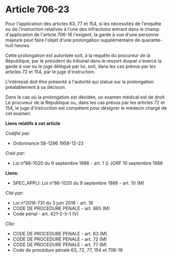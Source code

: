 # Article 706-23

Pour l'application des articles 63, 77 et 154, si les nécessités de l'enquête ou de l'instruction relatives à l'une des
infractions entrant dans le champ d'application de l'article 706-16 l'exigent, la garde à vue d'une personne majeure peut
faire l'objet d'une prolongation supplémentaire de quarante-huit heures.

Cette prolongation est autorisée soit, à la requête du procureur de la République, par le président du tribunal dans le
ressort duquel s'exerce la garde à vue ou le juge délégué par lui, soit, dans les cas prévus par les articles 72 et 154, par
le juge d'instruction.

L'intéressé doit être présenté à l'autorité qui statue sur la prolongation préalablement à sa décision.

Dans le cas où la prolongation est décidée, un examen médical est de droit. Le procureur de la République ou, dans les cas
prévus par les articles 72 et 154, le juge d'instruction est compétent pour désigner le médecin chargé de cet examen.

**Liens relatifs à cet article**

_Codifié par_:

  - Ordonnance 58-1296 1958-12-23

_Créé par_:

  - Loi n°86-1020 du 9 septembre 1986 - art. 1 () JORF 10 septembre 1986

**Liens**:

  - SPEC_APPLI: Loi n°86-1020 du 9 septembre 1986 - art. 10 (M)

_Cité par_:

  - Loi n°2016-731 du 3 juin 2016 - art. 18
  - CODE DE PROCEDURE PENALE - art. 865 (M)
  - Code pénal - art. 421-2-5-1 (V)

_Cite_:

  - CODE DE PROCEDURE PENALE - art. 63 (M)
  - CODE DE PROCEDURE PENALE - art. 72 (M)
  - CODE DE PROCEDURE PENALE - art. 77 (M)
  - Code de procédure pénale 63, 72, 77, 154 et 706-16
